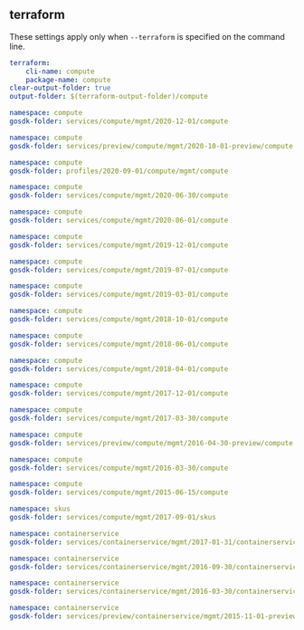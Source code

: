 
## terraform

These settings apply only when `--terraform` is specified on the command line.

``` yaml $(terraform)
terraform:
    cli-name: compute
    package-name: compute
clear-output-folder: true
output-folder: $(terraform-output-folder)/compute
```

```yaml $(tag)=='package-2020-12-01' && $(terraform)
namespace: compute
gosdk-folder: services/compute/mgmt/2020-12-01/compute
```

```yaml $(tag)=='package-2020-10-01-preview' && $(terraform)
namespace: compute
gosdk-folder: services/preview/compute/mgmt/2020-10-01-preview/compute
```

```yaml $(tag)=='profile-hybrid-2020-09-01' && $(terraform)
namespace: compute
gosdk-folder: profiles/2020-09-01/compute/mgmt/compute
```

```yaml $(tag)=='package-2020-06-30' && $(terraform)
namespace: compute
gosdk-folder: services/compute/mgmt/2020-06-30/compute
```

```yaml $(tag)=='package-2020-06-01' && $(terraform)
namespace: compute
gosdk-folder: services/compute/mgmt/2020-06-01/compute
```

```yaml $(tag)=='package-2019-12-01' && $(terraform)
namespace: compute
gosdk-folder: services/compute/mgmt/2019-12-01/compute
```

```yaml $(tag)=='package-2019-07' && $(terraform)
namespace: compute
gosdk-folder: services/compute/mgmt/2019-07-01/compute
```

```yaml $(tag)=='package-2019-03-01' && $(terraform)
namespace: compute
gosdk-folder: services/compute/mgmt/2019-03-01/compute
```

```yaml $(tag)=='package-2018-10-01' && $(terraform)
namespace: compute
gosdk-folder: services/compute/mgmt/2018-10-01/compute
```

```yaml $(tag)=='package-2018-06' && $(terraform)
namespace: compute
gosdk-folder: services/compute/mgmt/2018-06-01/compute
```

```yaml $(tag)=='package-compute-2018-04' && $(terraform)
namespace: compute
gosdk-folder: services/compute/mgmt/2018-04-01/compute
```

```yaml $(tag)=='package-compute-2017-12' && $(terraform)
namespace: compute
gosdk-folder: services/compute/mgmt/2017-12-01/compute
```

```yaml $(tag)=='package-compute-2017-03' && $(terraform)
namespace: compute
gosdk-folder: services/compute/mgmt/2017-03-30/compute
```

```yaml $(tag)=='package-compute-2016-04-preview' && $(terraform)
namespace: compute
gosdk-folder: services/preview/compute/mgmt/2016-04-30-preview/compute
```

```yaml $(tag)=='package-compute-2016-03' && $(terraform)
namespace: compute
gosdk-folder: services/compute/mgmt/2016-03-30/compute
```

```yaml $(tag)=='package-compute-2015-06' && $(terraform)
namespace: compute
gosdk-folder: services/compute/mgmt/2015-06-15/compute
```

```yaml $(tag)=='package-skus-2017-09' && $(terraform)
namespace: skus
gosdk-folder: services/compute/mgmt/2017-09-01/skus
```

```yaml $(tag)=='package-container-service-2017-01' && $(terraform)
namespace: containerservice
gosdk-folder: services/containerservice/mgmt/2017-01-31/containerservice
```

```yaml $(tag)=='package-container-service-2016-09' && $(terraform)
namespace: containerservice
gosdk-folder: services/containerservice/mgmt/2016-09-30/containerservice
```

```yaml $(tag)=='package-container-service-2016-03' && $(terraform)
namespace: containerservice
gosdk-folder: services/containerservice/mgmt/2016-03-30/containerservice
```

```yaml $(tag)=='package-container-service-2015-11-preview' && $(terraform)
namespace: containerservice
gosdk-folder: services/preview/containerservice/mgmt/2015-11-01-preview/containerservice
```
